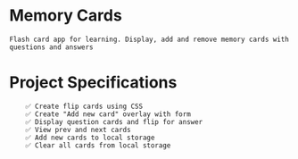 # Memory Cards

    Flash card app for learning. Display, add and remove memory cards with questions and answers

# Project Specifications

        ✅ Create flip cards using CSS
        ✅ Create "Add new card" overlay with form
        ✅ Display question cards and flip for answer
        ✅ View prev and next cards
        ✅ Add new cards to local storage
        ✅ Clear all cards from local storage
